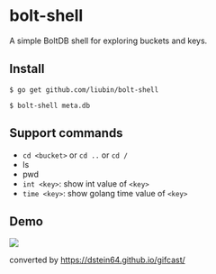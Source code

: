 # bolt-shell

A simple BoltDB shell for exploring buckets and keys.

## Install

```
$ go get github.com/liubin/bolt-shell

$ bolt-shell meta.db
```

## Support commands

- `cd <bucket>` or `cd ..` or `cd /`
- ls
- pwd
- `int <key>`: show int value of `<key>`
- `time <key>`: show golang time value of `<key>`


## Demo

![](images/demo.gif)

converted by https://dstein64.github.io/gifcast/
